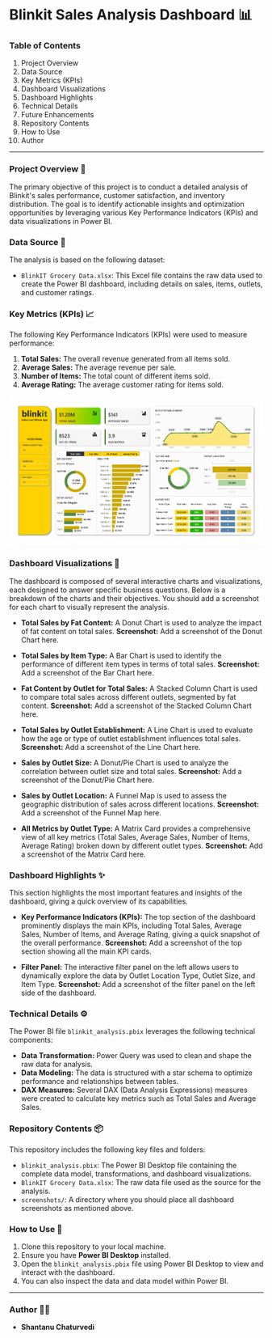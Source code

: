 # Blinkit Sales Analysis Dashboard 📊

### Table of Contents

1.  Project Overview
2.  Data Source
3.  Key Metrics (KPIs)
4.  Dashboard Visualizations
5.  Dashboard Highlights
6.  Technical Details
7.  Future Enhancements
8.  Repository Contents
9.  How to Use
10. Author

---

### Project Overview 🚀

The primary objective of this project is to conduct a detailed analysis of Blinkit's sales performance, customer satisfaction, and inventory distribution. The goal is to identify actionable insights and optimization opportunities by leveraging various Key Performance Indicators (KPIs) and data visualizations in Power BI.

### Data Source 📁

The analysis is based on the following dataset:

* `BlinkIT Grocery Data.xlsx`: This Excel file contains the raw data used to create the Power BI dashboard, including details on sales, items, outlets, and customer ratings.

### Key Metrics (KPIs) 📈

The following Key Performance Indicators (KPIs) were used to measure performance:

1.  **Total Sales:** The overall revenue generated from all items sold.
2.  **Average Sales:** The average revenue per sale.
3.  **Number of Items:** The total count of different items sold.
4.  **Average Rating:** The average customer rating for items sold.

![Blinkit Sales Analysis Dashboard](screenshots/blinkit_analysis_dashboard.png)

### Dashboard Visualizations 🎨

The dashboard is composed of several interactive charts and visualizations, each designed to answer specific business questions. Below is a breakdown of the charts and their objectives. You should add a screenshot for each chart to visually represent the analysis.

* **Total Sales by Fat Content:** A Donut Chart is used to analyze the impact of fat content on total sales.
    **Screenshot:** Add a screenshot of the Donut Chart here.

* **Total Sales by Item Type:** A Bar Chart is used to identify the performance of different item types in terms of total sales.
    **Screenshot:** Add a screenshot of the Bar Chart here.

* **Fat Content by Outlet for Total Sales:** A Stacked Column Chart is used to compare total sales across different outlets, segmented by fat content.
    **Screenshot:** Add a screenshot of the Stacked Column Chart here.

* **Total Sales by Outlet Establishment:** A Line Chart is used to evaluate how the age or type of outlet establishment influences total sales.
    **Screenshot:** Add a screenshot of the Line Chart here.

* **Sales by Outlet Size:** A Donut/Pie Chart is used to analyze the correlation between outlet size and total sales.
    **Screenshot:** Add a screenshot of the Donut/Pie Chart here.

* **Sales by Outlet Location:** A Funnel Map is used to assess the geographic distribution of sales across different locations.
    **Screenshot:** Add a screenshot of the Funnel Map here.

* **All Metrics by Outlet Type:** A Matrix Card provides a comprehensive view of all key metrics (Total Sales, Average Sales, Number of Items, Average Rating) broken down by different outlet types.
    **Screenshot:** Add a screenshot of the Matrix Card here.

### Dashboard Highlights ✨

This section highlights the most important features and insights of the dashboard, giving a quick overview of its capabilities.

* **Key Performance Indicators (KPIs):** The top section of the dashboard prominently displays the main KPIs, including Total Sales, Average Sales, Number of Items, and Average Rating, giving a quick snapshot of the overall performance.
    **Screenshot:** Add a screenshot of the top section showing all the main KPI cards.

* **Filter Panel:** The interactive filter panel on the left allows users to dynamically explore the data by Outlet Location Type, Outlet Size, and Item Type.
    **Screenshot:** Add a screenshot of the filter panel on the left side of the dashboard.

### Technical Details ⚙️

The Power BI file `blinkit_analysis.pbix` leverages the following technical components:

* **Data Transformation:** Power Query was used to clean and shape the raw data for analysis.
* **Data Modeling:** The data is structured with a star schema to optimize performance and relationships between tables.
* **DAX Measures:** Several DAX (Data Analysis Expressions) measures were created to calculate key metrics such as Total Sales and Average Sales.

### Repository Contents 📦

This repository includes the following key files and folders:

* `blinkit_analysis.pbix`: The Power BI Desktop file containing the complete data model, transformations, and dashboard visualizations.
* `BlinkIT Grocery Data.xlsx`: The raw data file used as the source for the analysis.
* `screenshots/`: A directory where you should place all dashboard screenshots as mentioned above.

### How to Use 📖

1.  Clone this repository to your local machine.
2.  Ensure you have **Power BI Desktop** installed.
3.  Open the `blinkit_analysis.pbix` file using Power BI Desktop to view and interact with the dashboard.
4.  You can also inspect the data and data model within Power BI.

---

### Author 👨‍💻

* **Shantanu Chaturvedi**
